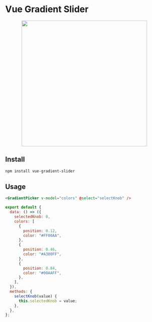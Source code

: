 <!-- @format -->

# Vue Gradient Slider

<p align="center">
  <img src="https://thumbs.gfycat.com/ImpassionedOrangeDassierat-size_restricted.gif" width=400>
</p>

## Install

```bash
npm install vue-gradient-slider
```

## Usage

```html
<GradientPicker v-model="colors" @select="selectKnob" />
```

```js
export default {
  data: () => ({
    selectedKnob: 0,
    colors: [
      {
        position: 0.12,
        color: "#FF00AA",
      },
      {
        position: 0.46,
        color: "#A300FF",
      },
      {
        position: 0.84,
        color: "#00AAFF",
      },
    ],
  }),
  methods: {
    selectKnob(value) {
      this.selectedKnob = value;
    },
  },
};
```
